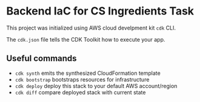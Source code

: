 # Backend IaC for CS Ingredients Task

This project was initialized using AWS cloud develpment kit `cdk` CLI.

The `cdk.json` file tells the CDK Toolkit how to execute your app.

## Useful commands

 * `cdk synth`       emits the synthesized CloudFormation template
 * `cdk bootstrap`   bootstraps resources for infrastructure 
 * `cdk deploy`      deploy this stack to your default AWS account/region
 * `cdk diff`        compare deployed stack with current state
